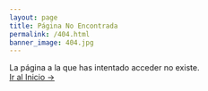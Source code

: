 ```yaml
---
layout: page
title: Página No Encontrada
permalink: /404.html
banner_image: 404.jpg
---
```


La página a la que has intentado acceder no existe. <br />
<a class="error-link" href="{{ site.baseurl }}/">Ir al Inicio &rarr;</a>
